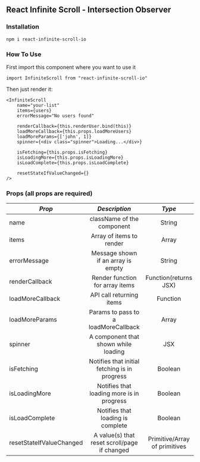 ## React Infinite Scroll - Intersection Observer

### Installation

`npm i react-infinite-scroll-io`

### How To Use

First import this component where you want to use it

`import InfiniteScroll from "react-infinite-scroll-io"`

Then just render it:

```
<InfiniteScroll
    name="your-list"
    items={users}
    errorMessage="No users found"

    renderCallback={this.renderUser.bind(this)}
    loadMoreCallback={this.props.loadMoreUsers}
    loadMoreParams={['john', 1]}
    spinner={<div class="spinner">Loading...</div>}

    isFetching={this.props.isFetching}
    isLoadingMore={this.props.isLoadingMore}
    isLoadComplete={this.props.isLoadComplete}

    resetStateIfValueChanged={}
/>
```

### Props (all props are required)

| _Prop_                     |     _Description_                             | _Type_                             |
| -------------------------- | :-------------------------------------------: | :--------------------------------: |
| name                       | className of the component                    |      String                        |
| items                      | Array of items to render                      |      Array                         |
| errorMessage               | Message shown if an array is empty            |      String                        |
| renderCallback             | Render function for array items               |      Function(returns JSX)         |
| loadMoreCallback           | API call returning items                      |      Function                      |
| loadMoreParams             | Params to pass to a loadMoreCallback          |      Array                         |
| spinner                    | A component that shown while loading          |      JSX                           |
| isFetching                 | Notifies that initial fetching is in progress |      Boolean                       |
| isLoadingMore              | Notifies that loading more is in progress     |      Boolean                       |
| isLoadComplete             | Notifies that loading is complete             |      Boolean                       |
| resetStateIfValueChanged   | A value(s) that reset scroll/page if changed  |      Primitive/Array of primitives |


